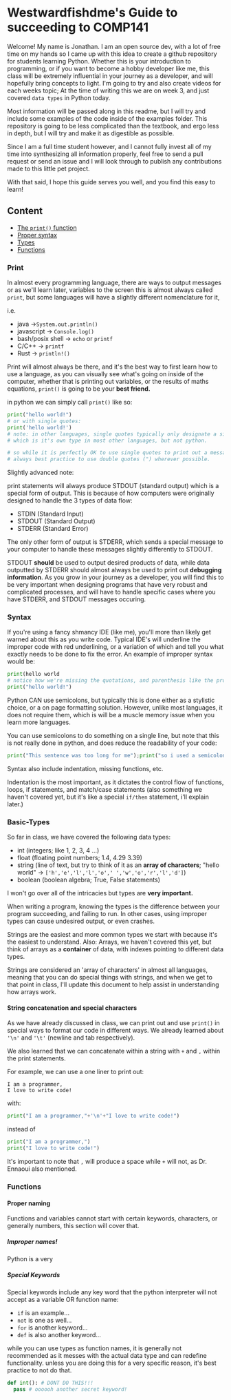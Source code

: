 # Westwardfishdme's Guide to succeeding to COMP141

Welcome! My name is Jonathan. I am an open source dev, with a lot of free time 
on my hands so I came up with this idea to create a github repository for 
students learning Python. Whether this is your introduction to programming,
or if you want to become a hobby developer like me, this class will be 
extremely influential in your journey as a developer, and will hopefully bring concepts
to light. I'm going to try and also create videos for each weeks topic; At the time of
writing this we are on week 3, and just covered `data types` in Python today.

Most information will be passed along in this readme, but I will try and include some examples
of the code inside of the examples folder. This repository is going to be less complicated than
the textbook, and ergo less in depth, but I will try and make it as digestible as possible. 

Since I am a full time student however, and I cannot fully invest all of my time into synthesizing 
all information properly, feel free to send a pull request or send an issue and I will look through
to publish any contributions made to this little pet project.

With that said, I hope this guide serves you well, and you find this easy to learn!

## Content
- [The `print()` function](#print)
- [Proper syntax](#syntax)
- [Types](#basic-types)
- [Functions](#functions)

### Print 
In almost every programming language, there are ways to output messages or as we'll learn later, 
variables to the screen this is almost always called `print`, but some languages will have a slightly
different nomenclature for it, 

i.e. 
- java ->`System.out.println()` 
- javascript -> `Console.log()`
- bash/posix shell -> `echo` or `printf`
- C/C++ -> `printf`
- Rust -> `println!()`

Print will almost always be there, and it's the best way to first learn how to use a language, as you can visually
see what's going on inside of the computer, whether that is printing out variables, or the results of maths 
equations, `print()` is going to be your __best friend.__

in python we can simply call `print()` like so:

```py
print("hello world!")
# or with single quotes:
print('hello world!')
# note: in other languages, single quotes typically only designate a single character,
# which is it's own type in most other languages, but not python.

# so while it is perfectly OK to use single quotes to print out a message, it is almost
# always best practice to use double quotes (") wherever possible.
```

Slightly advanced note: 

print statements will always produce STDOUT (standard output) which is a special form of output.
This is because of how computers were originally designed to handle the 3 types of data flow:
- STDIN (Standard Input)
- STDOUT (Standard Output)
- STDERR (Standard Error)

The only other form of output is STDERR, which sends a special message to your computer to handle these messages
slightly differently to STDOUT. 

STDOUT **should** be used to output desired products of data, while data outputted by STDERR should almost always
be used to print out **debugging information**. As you grow in your journey as a developer, you will find this to be very important
when designing programs that have very robust and complicated processes, and will have to handle specific cases
where you have STDERR, and STDOUT messages occuring.

### Syntax
If you're using a fancy shmancy IDE (like me), you'll more than likely get warned about this as you write code.
Typical IDE's will underline the improper code with red underlining, or a variation of which and tell you what
exactly needs to be done to fix the error. An example of improper syntax would be:

```py
print(hello world
# notice how we're missing the quotations, and parenthesis like the proper output:
print("hello world!")
```
Python CAN use semicolons, but typically this is done either as a stylistic choice, or a on page formatting solution.
However, unlike most languages, it does not require them, which is will be a muscle memory issue when you learn more languages.

You can use semicolons to do something on a single line, but note that this is not really done in python, and does
reduce the readability of your code:
```py
print("This sentence was too long for me");print("so i used a semicolon for another print statement.")
```
Syntax also include indentation, missing functions, etc.

Indentation is the most important, as it dictates the control flow of functions, loops, if statements, and match/case
statements (also something we haven't covered yet, but it's like a special `if/then` statement, i'll explain later.) 

### Basic-Types
So far in class, we have covered the following data types:
- int (integers; like 1, 2, 3, 4 ...) 
- float (floating point numbers; 1.4, 4.29 3.39)
- string (line of text, but try to think of it as an **array of characters**; "hello world" -> `['h','e','l','l','o',' ','w','o','r','l','d']`)
- boolean (boolean algebra; True, False statements)

I won't go over all of the intricacies but types are **very important.**

When writing a program, knowing the types is the difference between your program succeeding, and failing
to run. In other cases, using improper types can cause undesired output, or even crashes.

Strings are the easiest and more common types we start with because it's the easiest to understand.
Also: Arrays, we haven't covered this yet, but think of arrays as a **container** of data, with indexes pointing
to different data types. 

Strings are considered an 'array of characters' in almost all languages, meaning that you can do special things with strings,
and when we get to that point in class, I'll update this document to help assist in understanding how arrays work.


#### String concatenation and special characters
As we have already discussed in class, we can print out and use `print()` in special ways to format our
code in different ways. We already learned about `'\n'` and `'\t'` (newline and tab respectively).

We also learned that we can concatenate within a string with `+` and `,` within the print statements.

For example, we can use a one liner to print out:
```
I am a programmer,
I love to write code!
```
with: 
```py
print("I am a programmer,"+'\n'+"I love to write code!")
```
instead of 
```py
print("I am a programmer,")
print("I love to write code!")

```
It's important to note that `,` will produce a space while `+` will not, as Dr. Ennaoui also mentioned.

### Functions 

#### Proper naming
Functions and variables cannot start with certain keywords, characters, or generally numbers, this section will cover that.
##### Improper names!
Python is a very 
##### Special Keywords
Special keywords include any key word that the python interpreter will not accept as a variable OR function name:
- `if` is an example...
- `not` is one as well...
- `for` is another keyword...
- `def` is also another keyword...

while you can use types as function names, it is generally not recommended as it messes with the actual data type and can redefine functionality.
unless you are doing this for a very specific reason, it's best practice to not do that.

```py
def int(): # DONT DO THIS!!!
  pass # oooooh another secret keyword!
``` 


